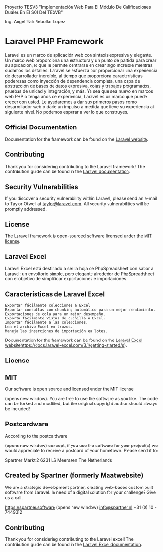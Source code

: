Proyecto TESVB "Implementación Web Para El Módulo De Calificaciones Duales En El SGI Del TESVB"

Ing. Angel Yair Rebollar Lopez


# Laravel PHP Framework

Laravel es un marco de aplicación web con sintaxis expresiva y elegante. Un marco web proporciona una estructura y un punto de partida para crear su aplicación, lo que le permite centrarse en crear algo increíble mientras sudamos los detalles. Laravel se esfuerza por proporcionar una experiencia de desarrollador increíble, al tiempo que proporciona características poderosas como inyección de dependencia completa, una capa de abstracción de bases de datos expresiva, colas y trabajos programados, pruebas de unidad y integración, y más. Ya sea que sea nuevo en marcos web PHP o tenga años de experiencia, Laravel es un marco que puede crecer con usted. Le ayudaremos a dar sus primeros pasos como desarrollador web o darle un impulso a medida que lleve su experiencia al siguiente nivel. No podemos esperar a ver lo que construyes.
## Official Documentation

Documentation for the framework can be found on the [Laravel website](http://laravel.com/docs).

## Contributing

Thank you for considering contributing to the Laravel framework! The contribution guide can be found in the [Laravel documentation](http://laravel.com/docs/contributions).

## Security Vulnerabilities

If you discover a security vulnerability within Laravel, please send an e-mail to Taylor Otwell at taylor@laravel.com. All security vulnerabilities will be promptly addressed.

## License

The Laravel framework is open-sourced software licensed under the [MIT license](http://opensource.org/licenses/MIT).

## Laravel Excel

Laravel Excel está destinado a ser la hoja de PhpSpreadsheet con sabor a Laravel: un envoltorio simple, pero elegante alrededor de PhpSpreadsheet con el objetivo de simplificar exportaciones e importaciones.

## Características de Laravel Excel

    Exportar fácilmente colecciones a Excel.
    Exportar consultas con chunking automático para un mejor rendimiento.
    Exportaciones de cola para un mejor desempeño.
    Exporta fácilmente Vistas de cuchilla a Excel.
    Importar fácilmente a las colecciones.
    Lea el archivo Excel en trozos.
    Maneja las inserciones de importación en lotes.

Documentation for the framework can be found on the [Laravel Excel website](https://docs.laravel-excel.com/3.1/getting-started/)https://docs.laravel-excel.com/3.1/getting-started/s).

## License

## MIT

Our software is open source and licensed under the MIT license

(opens new window). You are free to use the software as you like. The code can be forked and modified, but the original copyright author should always be included!

## Postcardware

According to the postcardware

(opens new window) concept, if you use the software for your project(s) we would appreciate to receive a postcard of your hometown. Please send it to:

Spartner
Markt 2
6231 LS Meerssen
The Netherlands

## Created by Spartner (formerly Maatwebsite)

We are a strategic development partner, creating web-based custom built software from Laravel. In need of a digital solution for your challenge? Give us a call.

https://spartner.software
(opens new window)
info@spartner.nl
+31 (0) 10 - 7449312

## Contributing

Thank you for considering contributing to the Laravel excel! The contribution guide can be found in the [Laravel Excel documentation]([http://laravel.com/docs/contribution](https://docs.laravel-excel.com/3.1/getting-started/contributing.html)https://docs.laravel-excel.com/3.1/getting-started/contributing.htmls).

